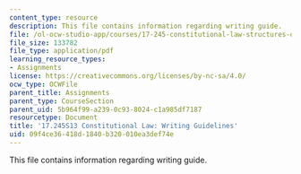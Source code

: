 ```yaml
---
content_type: resource
description: This file contains information regarding writing guide.
file: /ol-ocw-studio-app/courses/17-245-constitutional-law-structures-of-power-and-individual-rights-spring-2013/09f4ce36418d1840b320010ea3def74e_MIT17_245S13_WritingGuide.pdf
file_size: 133782
file_type: application/pdf
learning_resource_types:
- Assignments
license: https://creativecommons.org/licenses/by-nc-sa/4.0/
ocw_type: OCWFile
parent_title: Assignments
parent_type: CourseSection
parent_uid: 5b964f99-a239-0c93-8024-c1a985df7187
resourcetype: Document
title: '17.245S13 Constitutional Law: Writing Guidelines'
uid: 09f4ce36-418d-1840-b320-010ea3def74e
---
```

This file contains information regarding writing guide.